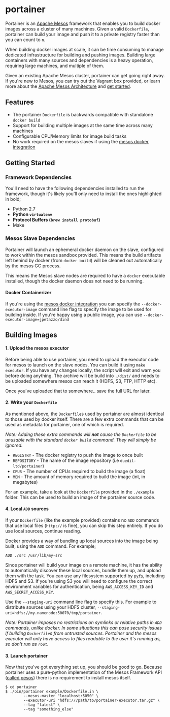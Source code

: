 
# portainer

Portainer is an [Apache Mesos](http://mesos.apache.org) framework that enables you to build docker images across a cluster of many machines. Given a valid `Dockerfile`, portainer can build your image and push it to a private registry faster than you can count to `n`.

When building docker images at scale, it can be time consuming to manage dedicated infrastructure for building and pushing images. Building large containers with many sources and dependencies is a heavy operation, requiring large machines, and multiple of them.

Given an existing Apache Mesos cluster, portainer can get going right away. If you're new to Mesos, you can try out the Vagrant box provided, or learn more about the [Apache Mesos Architecture](http://mesos.apache.org/documentation/latest/mesos-architecture/) and [get started](http://mesos.apache.org/gettingstarted/).

## Features

- The portainer `Dockerfile` is backwards compatible with standalone `docker build`
- Support for building multiple images at the same time across many machines
- Configurable CPU/Memory limits for image build tasks
- No work required on the mesos slaves if using the [mesos docker integration](http://mesos.apache.org/documentation/latest/docker-containerizer/)

## Getting Started

### Framework Dependencies

You'll need to have the following dependencies installed to run the framework, though it's likely you'll only need to install the ones highlighted in bold;

- Python 2.7
- **Python `virtualenv`**
- **Protocol Buffers (`brew install protobuf`)**
- Make

### Mesos Slave Dependencies

Portainer will launch an ephemeral docker daemon on the slave, configured to work within the mesos sandbox provided. This means the build artifacts left behind by docker (from `docker build`) will be cleaned out automatically by the mesos GC process.

This means the Mesos slave nodes are required to have a `docker` executable installed, though the docker daemon does not need to be running.

#### Docker Containerizer

If you're using the [mesos docker integration](http://mesos.apache.org/documentation/latest/docker-containerizer/) you can specify the `--docker-executor-image` command line flag to specify the image to be used for building inside. If you're happy using a public image, you can use `--docker-executor-image=jpetazzo/dind`

## Building Images

#### 1. Upload the mesos executor

Before being able to use portainer, you need to upload the executor code for mesos to launch on the slave nodes. You can build it using `make executor`. If you have any changes locally, the script will exit and warn you before doing anything. The archive will be build into `./dist/` and needs to be uploaded somewhere mesos can reach it (HDFS, S3, FTP, HTTP etc).

Once you've uploaded that to somewhere.. save the full URL for later.

#### 2. Write your `Dockerfile`

As mentioned above, the `Dockerfile`s used by portainer are almost identical to those used by docker itself. There are a few extra commands that can be used as metadata for portainer, one of which is required.

*Note: Adding these extra commands will **not** cause the `Dockerfile` to be unusable with the standard `docker build` command. They will simply be ignored.*

- `REGISTRY` - The docker registry to push the image to once built
- `REPOSITORY` - The name of the image repository (i.e `duedil-ltd/portainer`)
- `CPUS` - The number of CPUs required to build the image (a float)
- `MEM` - The amount of memory required to build the image (int, in megabytes)

For an example, take a look at the `Dockerfile` provided in the `./example` folder. This can be used to build an image of the portainer source code.

#### 4. Local `ADD` sources

If your `Dockerfile` (like the example provided) contains no `ADD` commands that use local files (`http://` is fine), you can skip this step entirely. If you do use local sources, continue reading.

Docker provides a way of bundling up local sources into the image being built, using the `ADD` command. For example;

```
ADD ./src /usr/lib/my-src
```

Since portainer will build your image on a remote machine, it has the ability to automatically discover these local sources, bundle them up, and upload them with the task. You can use any filesystem supported by [`pyfs`](github.com/duedil-ltd/pyfilesystem), including HDFS and S3. If you're using S3 you will need to configure the correct environment variables for authentication, being `AWS_ACCESS_KEY_ID` and `AWS_SECRET_ACCESS_KEY`.

Use the `--staging-uri` command line flag to specify this. For example to distribute sources using your HDFS cluster, `--staging-uri=hdfs://my.namenode:50070/tmp/portainer`.

*Note: Portainer imposes no restrictions on symlinks or relative paths in `ADD` commands, unlike docker. In some situations this can pose security issues if building `Dockerfile`s from untrusted sources. Portainer and the mesos executor will only have access to files readable to the user it's running as, so don't run as `root`.*

#### 3. Launch portainer

Now that you've got everything set up, you should be good to go. Because portainer uses a pure-python implementation of the Mesos Framework API ([called pesos](http://github.com/wickman/pesos)) there is no requirement to install mesos itself.

```
$ cd portainer
$ ./bin/portainer example/Dockerfile.in \
        --mesos-master "localhost:5050" \
        --executor-uri "hdfs:///path/to/portainer-executor.tar.gz" \
        --tag "latest" \
        --tag "something_else"
```
